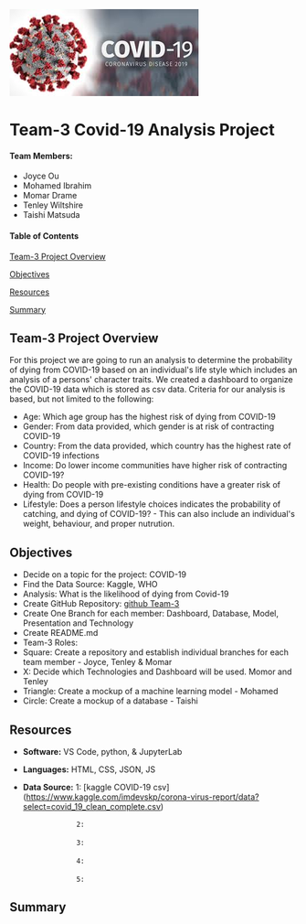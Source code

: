![header_pic](/covid.png)

# Team-3 Covid-19 Analysis Project

#### Team Members:
* Joyce Ou
* Mohamed Ibrahim
* Momar Drame
* Tenley Wiltshire
* Taishi Matsuda

#### Table of Contents  

[Team-3 Project Overview](#project-overview)

[Objectives](#objectives) 

[Resources](#resources)  
 
[Summary](#summary)  

## Team-3 Project Overview  
For this project we are going to run an analysis to determine the probability of dying from COVID-19 based on an individual's life style which includes an analysis of a persons' character traits. We created a dashboard to organize the COVID-19 data which is stored as csv data. Criteria for our analysis is based, but not limited to the following:
 - Age: Which age group has the highest risk of dying from COVID-19
- Gender: From data provided, which gender is at risk of contracting COVID-19
- Country: From the data provided, which country has the highest rate of COVID-19 infections
- Income: Do lower income communities have higher risk of contracting COVID-19?
- Health: Do people with pre-existing conditions have a greater risk of dying from COVID-19
- Lifestyle: Does a person lifestyle choices indicates the probability of catching, and dying of COVID-19?
             - This can also include an individual's weight, behaviour, and proper nutrution.

 ## Objectives 
- Decide on a topic for the project: COVID-19
- Find the Data Source: Kaggle, WHO
- Analysis: What is the likelihood of dying from Covid-19
- Create GitHub Repository: [github Team-3](https://github.com/tenley8/Team-3)
- Create One Branch for each member: Dashboard, Database, Model, Presentation and Technology
- Create README.md
- Team-3 Roles: 
- Square: Create a repository and establish individual branches for each team member - Joyce, Tenley & Momar
- X: Decide which Technologies and Dashboard will be used. Momor and Tenley
- Triangle: Create a mockup of a machine learning model - Mohamed
- Circle: Create a mockup of a database - Taishi
         
## Resources
- **Software:** VS Code, python, & JupyterLab  
- **Languages:** HTML, CSS, JSON, JS 
- **Data Source:** 1: [kaggle COVID-19 csv] (https://www.kaggle.com/imdevskp/corona-virus-report/data?select=covid_19_clean_complete.csv)
                   
                   2:
                   
                   3:
                   
                   4:
                   
                   5:
                   
## Summary                   
